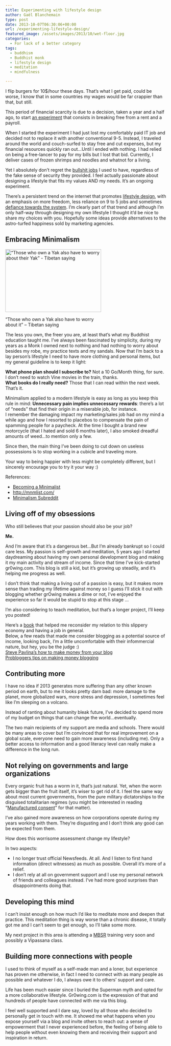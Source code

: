 ```yaml
---
title: Experimenting with lifestyle design
author: Gaël Blanchemain
type: post
date: 2013-10-07T06:30:06+00:00
url: /experimenting-lifestyle-design/
featured_image: /assets/images/2013/10/wet-floor.jpg
categories:
  - For lack of a better category
tags:
  - buddhism
  - Buddhist monk
  - lifestyle design
  - meditation
  - mindfulness

---
```

I flip burgers for 10$/hour these days. That&#8217;s what I get paid, could be worse, I know that in some countries my wages would be far crappier than that, but still. 

This period of financial scarcity is due to a decision, taken a year and a half ago, to start [an experiment][1] that consists in breaking free from a rent and a payroll. 

When I started the experiment I had just lost my comfortably paid IT job and decided not to replace it with another conventional 9-5. Instead, I traveled around the world and couch-surfed to stay free and cut expenses, but my financial resources quickly ran out…Until I ended with nothing. I had relied on being a free-lancer to pay for my bills but I lost that bid. Currently, I deliver cases of frozen shrimps and noodles and whatnot for a living.

Yet I absolutely don&#8217;t regret the [bullshit jobs][2] I used to have, regardless of the fake sense of security they provided. I feel actually passionate about designing a lifestyle that fits my values AND my needs. It&#8217;s an ongoing experiment.

There&#8217;s a persistent trend on the internet that promotes [lifestyle design][3], with an emphasis on more freedom, less reliance on 9 to 5 jobs and sometimes [defiance towards the system][4]. I&#8217;m clearly part of that trend and although I&#8217;m only half-way through designing my own lifestyle I thought it&#8217;d be nice to share my choices with you. Hopefully some ideas provide alternatives to the astro-turfed happiness sold by marketing agencies. 

## Embracing Minimalism

<div id="attachment_6612" style="width: 310px" class="wp-caption aligncenter">
  <img aria-describedby="caption-attachment-6612" src="http://www.gr0wing.com/wp-content/uploads/2013/10/Woman_with_yak_at_Qinghai_Lake-300x196.jpg" alt="“Those who own a Yak also have to worry about their Yak” - Tibetan saying" width="300" height="196" class="size-medium wp-image-6612" srcset="https://www.gr0wing.com/wp-content/uploads/2013/10/Woman_with_yak_at_Qinghai_Lake-300x196.jpg 300w, https://www.gr0wing.com/wp-content/uploads/2013/10/Woman_with_yak_at_Qinghai_Lake.jpg 670w" sizes="(max-width: 300px) 100vw, 300px" />
  
  <p id="caption-attachment-6612" class="wp-caption-text">
    “Those who own a Yak also have to worry about it” &#8211; Tibetan saying
  </p>
</div>

The less you own, the freer you are, at least that&#8217;s what my Buddhist education taught me. I&#8217;ve always been fascinated by simplicity, during my years as a Monk I owned next to nothing and had nothing to worry about besides my robe, my practice texts and my sandals. Now that I&#8217;m back to a lay person&#8217;s lifestyle I need to have more clothing and personal items, but my general guideline is to keep it light: 

**What phone plan should I subscribe to?** Not a 10 Go/Month thing, for sure. I don&#8217;t need to watch Vine movies in the train, thanks.  
**What books do I really need?** Those that I can read within the next week. That&#8217;s it.

Minimalism applied to a modern lifestyle is easy as long as you keep this rule in mind: **Unnecessary pain implies unnecessary rewards**: there&#8217;s a lot of &#8220;needs&#8221; that find their origin in a miserable job, for instance.  
I remember the damaging impact my marketing/sales job had on my mind a while ago and how I resorted to placebos to compensate the pain of spamming people for a paycheck. At the time I bought a brand new motorcycle (that I hated and sold 6 months later), I also smoked dreadful amounts of weed…to mention only a few. 

Since then, the main thing I&#8217;ve been doing to cut down on useless possessions is to stop working in a cubicle and traveling more.

Your way to being happier with less might be completely different, but I sincerely encourage you to try it your way :) 

References: 

  * [Becoming a Minimalist][5]
  * <http://mnmlist.com/> 
  * [Minimalism Subreddit][6] 

## Living off of my obsessions

Who still believes that your passion should also be your job?

**Me.**

And I&#8217;m aware that it&#8217;s a dangerous bet…But I&#8217;m already bankrupt so I could care less. My passion is self-growth and meditation, 5 years ago I started daydreaming about having my own personal development blog and making it my main activity and stream of income. Since that time I&#8217;ve kick-started gr0wing.com. This blog is still a kid, but it&#8217;s growing up steadily, and it&#8217;s helping me progress as well. 

I don&#8217;t think that making a living out of a passion is easy, but it makes more sense than trading my lifetime against money so I guess I&#8217;ll stick it out with blogging whether grOwing makes a dime or not, I&#8217;ve enjoyed the experience so far it would be stupid to stop at this stage …

I&#8217;m also considering to teach meditation, but that&#8217;s a longer project, I&#8217;ll keep you posted!

Here&#8217;s a [book][7] that helped me reconsider my relation to this slippery economy and having a job in general.  
Below, a few reads that made me consider blogging as a potential source of income, looking back, I&#8217;m a little uncomfortable with their infommercial nature, but hey, you be the judge :)  
[Steve Pavlina&#8217;s how to make money from your blog][8]  
[Probloggers tips on making money blogging][9]

## Contributing more

I have no idea if 2013 generates more suffering than any other known period on earth, but to me it looks pretty darn bad: more damage to the planet, more globalized wars, more stress and depression, I sometimes feel like I&#8217;m sleeping on a volcano.

Instead of ranting about humanity bleak future, I&#8217;ve decided to spend more of my budget on things that can change the world…eventually.

The two main recipients of my support are media and schools. There would be many areas to cover but I&#8217;m convinced that for real improvement on a global scale, everyone need to gain more awareness (including me). Only a better access to information and a good literacy level can really make a difference in the long run.

## Not relying on governments and large organizations

Every organic fruit has a worm in it, that&#8217;s just natural. Yet, when the worm gets bigger than the fruit itself, it&#8217;s wiser to get rid of it. I feel the same way about most current governments, from the pure military dictatorships to the disguised totalitarian regimes (you might be interested in reading &#8220;[Manufactured consent][10]&#8221; for that matter).

I&#8217;ve also gained more awareness on how corporations operate during my years working with them. They&#8217;re disgusting and I don&#8217;t think any good can be expected from them. 

How does this worrisome assessment change my lifestyle?

In two aspects: 

  * I no longer trust official Newsfeeds. At all. And I listen to first hand information (direct witnesses) as much as possible. Overall it&#8217;s more of a relief.
  * I don&#8217;t rely at all on government support and I use my personal network of friends and colleagues instead. I&#8217;ve had more good surprises than disappointments doing that.
## Developing this mind

I can&#8217;t insist enough on how much I&#8217;d like to meditate more and deepen that practice. This meditation thing is way worse than a chronic disease, it totally got me and I can&#8217;t seem to get enough, so I&#8217;ll take some more.

My next project in this area is attending a <a href="http://www.umassmed.edu/cfm/stress/index.aspx" target="_blank">MBSR</a> training very soon and possibly a Vipassana class.

## Building more connections with people

I used to think of myself as a self-made man and a loner, but experience has proven me otherwise, in fact I need to connect with as many people as possible and whatever I do, I always owe it to others&#8217; support and care.

Life has been much easier since I buried the Superman myth and opted for a more collaborative lifestyle. Gr0wing.com is the expression of that and hundreds of people have connected with me via this blog. 

I feel well supported and I dare say, loved by all those who decided to personally get in touch with me. It showed me what happens when you expose yourself via a blog and invite others to reach out: a sense of empowerment that I never experienced before, the feeling of being able to help people without even knowing them and receiving their support and inspiration in return.

 [1]: http://www.gr0wing.com/free-and-homeless-part-1/
 [2]: http://www.strikemag.org/bullshit-jobs/
 [3]: http://www.fourhourworkweek.com/blog/
 [4]: http://www.raptitude.com/2013/09/an-interview-with-the-man/
 [5]: http://www.becomingminimalist.com/
 [6]: http://www.reddit.com/r/minimalism
 [7]: http://www.amazon.com/gp/product/1591844096/ref=as_li_ss_tl?ie=UTF8&camp=1789&creative=390957&creativeASIN=1591844096&linkCode=as2&tag=grotherooofha-20
 [8]: http://www.stevepavlina.com/blog/2006/05/how-to-make-money-from-your-blog/
 [9]: http://www.problogger.net/make-money-blogging/
 [10]: http://www.amazon.com/gp/product/0375714499/ref=as_li_ss_tl?ie=UTF8&camp=1789&creative=390957&creativeASIN=0375714499&linkCode=as2&tag=grotherooofha-20
